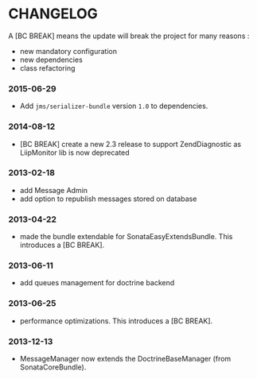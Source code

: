 CHANGELOG
=========

A [BC BREAK] means the update will break the project for many reasons :

* new mandatory configuration
* new dependencies
* class refactoring

### 2015-06-29

* Add `jms/serializer-bundle` version `1.0` to dependencies.

### 2014-08-12

* [BC BREAK] create a new 2.3 release to support ZendDiagnostic as LiipMonitor lib is now deprecated

### 2013-02-18

* add Message Admin
* add option to republish messages stored on database

### 2013-04-22

* made the bundle extendable for SonataEasyExtendsBundle. This introduces a [BC BREAK].

### 2013-06-11

* add queues management for doctrine backend

### 2013-06-25

* performance optimizations. This introduces a [BC BREAK].

### 2013-12-13

* MessageManager now extends the DoctrineBaseManager (from SonataCoreBundle).
